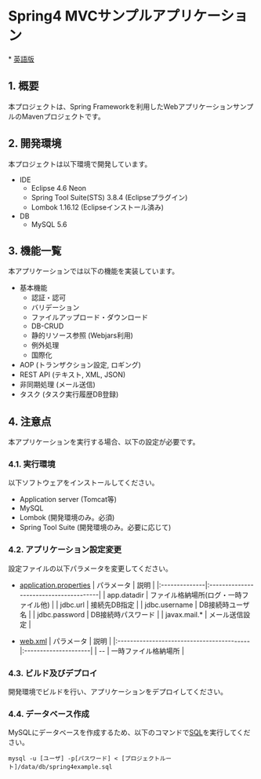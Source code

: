 # Spring4 MVCサンプルアプリケーション
\* [英語版](/README.md)

## 1. 概要
本プロジェクトは、Spring Frameworkを利用したWebアプリケーションサンプルのMavenプロジェクトです。

## 2. 開発環境
本プロジェクトは以下環境で開発しています。

* IDE
  - Eclipse 4.6 Neon
  - Spring Tool Suite(STS) 3.8.4 (Eclipseプラグイン)
  - Lombok 1.16.12 (Eclipseインストール済み)
* DB
  - MySQL 5.6

## 3. 機能一覧
本アプリケーションでは以下の機能を実装しています。

* 基本機能
  - 認証・認可
  - バリデーション
  - ファイルアップロード・ダウンロード
  - DB-CRUD
  - 静的リソース参照 (Webjars利用)
  - 例外処理
  - 国際化
* AOP (トランザクション設定, ロギング)
* REST API (テキスト, XML, JSON)
* 非同期処理 (メール送信)
* タスク (タスク実行履歴DB登録)

## 4. 注意点
本アプリケーションを実行する場合、以下の設定が必要です。

### 4.1. 実行環境
以下ソフトウェアをインストールしてください。

* Application server (Tomcat等)
* MySQL
* Lombok (開発環境のみ。必須)
* Spring Tool Suite (開発環境のみ。必要に応じて)

### 4.2. アプリケーション設定変更
設定ファイルの以下パラメータを変更してください。

* [application.properties](/src/main/resources/application.properties)
| パラメータ    | 説明                                   |
|:--------------|:---------------------------------------|
| app.datadir   | ファイル格納場所(ログ・一時ファイル他) |
| jdbc.url      | 接続先DB指定                           |
| jdbc.username | DB接続時ユーザ名                       |
| jdbc.password | DB接続時パスワード                     |
| javax.mail.\* | メール送信設定                         |

* [web.xml](/src/main/webapp/WEB-INF/web.xml)
| パラメータ                                | 説明                 |
|:------------------------------------------|:---------------------|
| <servlet>\-<multipart-config>\-<location> | 一時ファイル格納場所 |

### 4.3. ビルド及びデプロイ
開発環境でビルドを行い、アプリケーションをデプロイしてください。

### 4.4. データベース作成
MySQLにデータベースを作成するため、以下のコマンドで[SQL](/data/db/spring4example.sql)を実行してください。

  ```
  mysql -u [ユーザ] -p[パスワード] < [プロジェクトルート]/data/db/spring4example.sql
  ```
